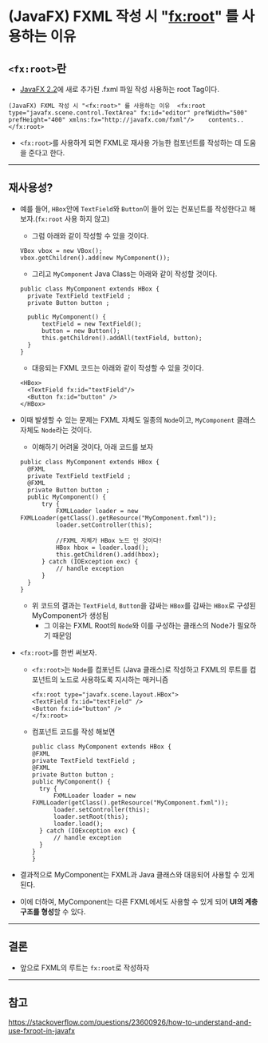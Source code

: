# (JavaFX) FXML 작성 시 "<fx:root>" 를 사용하는 이유

## `<fx:root>`란

-   [JavaFX 2.2](https://docs.oracle.com/javafx/2/fxml_get_started/whats_new2.htm)에 새로 추가된 .fxml 파일 작성 사용하는 root Tag이다.

```
(JavaFX) FXML 작성 시 "<fx:root>" 를 사용하는 이유  <fx:root type="javafx.scene.control.TextArea" fx:id="editor" prefWidth="500" prefHeight="400" xmlns:fx="http://javafx.com/fxml"/>    contents..</fx:root>
```

-   `<fx:root>`를 사용하게 되면 FXML로 재사용 가능한 컴포넌트를 작성하는 데 도움을 준다고 한다.

---

## 재사용성?

-   예를 들어, `HBox`안에 `TextField`와 `Button`이 들어 있는 컨포넌트를 작성한다고 해보자.(`fx:root` 사용 하지 않고)
    
    -   그럼 아래와 같이 작성할 수 있을 것이다.
    
    ```
    VBox vbox = new VBox();
    vbox.getChildren().add(new MyComponent());
    ```
    
    -   그리고 `MyComponent` Java Class는 아래와 같이 작성할 것이다.
    
    ```
    public class MyComponent extends HBox {
      private TextField textField ;
      private Button button ;
    
      public MyComponent() {
          textField = new TextField();
          button = new Button();
          this.getChildren().addAll(textField, button);
      }
    }
    ```
    
    -   대응되는 FXML 코드는 아래와 같이 작성할 수 있을 것이다.
    
    ```
    <HBox>
      <TextField fx:id="textField"/>
      <Button fx:id="button" />
    </HBox>
    ```
    
-   이때 발생할 수 있는 문제는 FXML 자체도 일종의 `Node`이고, `MyComponent` 클래스 자체도 `Node`라는 것이다.
    
    -   이해하기 어려울 것이다, 아래 코드를 보자
    
    ```
    public class MyComponent extends HBox {
      @FXML
      private TextField textField ;
      @FXML
      private Button button ;
      public MyComponent() {
          try {
              FXMLLoader loader = new FXMLLoader(getClass().getResource("MyComponent.fxml"));
              loader.setController(this);
    
              //FXML 자체가 HBox 노드 인 것이다!
              HBox hbox = loader.load();
              this.getChildren().add(hbox);
          } catch (IOException exc) {
              // handle exception
          }
      }
    }
    ```
    
    -   위 코드의 결과는 `TextField`, `Button`을 감싸는 `HBox`를 감싸는 `HBox`로 구성된 MyComponent가 생성됨
        -   그 이유는 FXML Root의 `Node`와 이를 구성하는 클래스의 Node가 필요하기 때문임
-   `<fx:root>`를 한번 써보자.
    
    -   `<fx:root>`는 `Node`를 컴포넌트 (Java 클래스)로 작성하고 FXML의 루트를 컴포넌트의 노드로 사용하도록 지시하는 매커니즘
        
        ```
        <fx:root type="javafx.scene.layout.HBox">
        <TextField fx:id="textField" />
        <Button fx:id="button" />
        </fx:root>
        ```
        
    -   컴포넌트 코드를 작성 해보면
        
        ```
        public class MyComponent extends HBox {
        @FXML 
        private TextField textField ;
        @FXML
        private Button button ;
        public MyComponent() {
          try {
              FXMLLoader loader = new FXMLLoader(getClass().getResource("MyComponent.fxml"));
              loader.setController(this);
              loader.setRoot(this);
              loader.load();
          } catch (IOException exc) {
              // handle exception
          }
        }
        }
        ```
    
-   결과적으로 MyComponent는 FXML과 Java 클래스와 대응되어 사용할 수 있게 된다.
    
-   이에 더하여, MyComponent는 다른 FXML에서도 사용할 수 있게 되어 **UI의 계층 구조를 형성**할 수 있다.
    

---

## 결론

-   앞으로 FXML의 루트는 `fx:root`로 작성하자
    

---

## 참고

https://stackoverflow.com/questions/23600926/how-to-understand-and-use-fxroot-in-javafx
